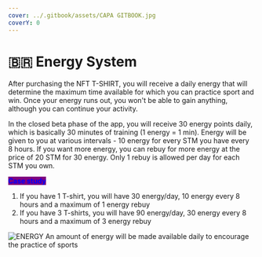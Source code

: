 ```yaml
---
cover: ../.gitbook/assets/CAPA GITBOOK.jpg
coverY: 0
---
```


# 🇧🇷 Energy System

After purchasing the NFT T-SHIRT, you will receive a daily energy that will determine the maximum time available for which you can practice sport and win. Once your energy runs out, you won't be able to gain anything, although you can continue your activity.

In the closed beta phase of the app, you will receive 30 energy points daily, which is basically 30 minutes of training (1 energy = 1 min). Energy will be given to you at various intervals - 10 energy for every STM you have every 8 hours. If you want more energy, you can rebuy for more energy at the price of 20 STM for 30 energy. Only 1 rebuy is allowed per day for each STM you own.

<mark style="color:blue;background-color:purple;">**Case study**</mark>

1. If you have 1 T-shirt, you will have 30 energy/day, 10 energy every 8 hours and a maximum of 1 energy rebuy
2. If you have 3 T-shirts, you will have 90 energy/day, 30 energy every 8 hours and a maximum of 3 energy rebuy

![ENERGY
An amount of energy will be made available daily to encourage the practice of sports
](../.gitbook/assets/ICON5.png)
